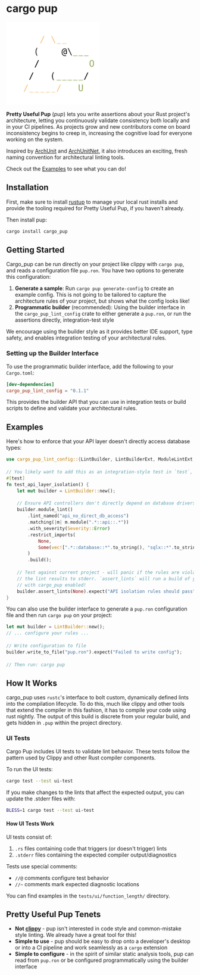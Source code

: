 # cargo pup

<picture>
  <source media="(prefers-color-scheme: dark)" srcset="docs/pup_dark.png">
  <source media="(prefers-color-scheme: light)" srcset="docs/pup_light.png">
  <img alt="cargo_pup logo" src="docs/pup_light.png" width="250">
</picture>

**Pretty Useful Pup** (_pup_) lets you write assertions about your Rust project's architecture, letting you continuously
validate consistency both locally and in your CI pipelines. As projects grow and new contributors come on board inconsistency
begins to creep in, increasing the cognitive load for everyone working on the system.

Inspired by [ArchUnit](https://www.archunit.org/) and [ArchUnitNet](https://github.com/TNG/ArchUnitNET), it also 
introduces an exciting, fresh naming convention for architectural linting tools.

Check out the [Examples](#examples) to see what you can do!

## Installation

First, make sure to install [rustup](https://rustup.rs/) to manage your local rust installs and provide the tooling required for Pretty Useful Pup, if you haven't already.

Then install pup:
```bash
cargo install cargo_pup
```

## Getting Started

Cargo_pup can be run directly on your project like clippy with `cargo pup`, and reads a configuration file `pup.ron`. You have two options to generate this configuration:

1. **Generate a sample**: Run `cargo pup generate-config` to create an example config. This is not going to be tailored to capture the architecture rules of your project, but shows what the config looks like!
2. **Programmatic builder** (recommended): Using the builder interface in the `cargo_pup_lint_config` crate to either generate a `pup.ron`, or run the assertions directly, integration-test style

We encourage using the builder style as it provides better IDE support, type safety, and enables integration testing of your architectural rules.

### Setting up the Builder Interface

To use the programmatic builder interface, add the following to your `Cargo.toml`:

```toml
[dev-dependencies]
cargo_pup_lint_config = "0.1.1"
```

This provides the builder API that you can use in integration tests or build scripts to define and validate your architectural rules.

## Examples

Here's how to enforce that your API layer doesn't directly access database types:

```rust
use cargo_pup_lint_config::{LintBuilder, LintBuilderExt, ModuleLintExt, Severity};

// You likely want to add this as an integration-style test in `test`, not as a unit test.
#[test]
fn test_api_layer_isolation() {
    let mut builder = LintBuilder::new();
    
    // Ensure API controllers don't directly depend on database drivers
    builder.module_lint()
        .lint_named("api_no_direct_db_access")
        .matching(|m| m.module(".*::api::.*"))
        .with_severity(Severity::Error)
        .restrict_imports(
            None, 
            Some(vec![".*::database::*".to_string(), "sqlx::*".to_string()])
        )
        .build();
    
    // Test against current project - will panic if the rules are violated and print
    // the lint results to stderr. `assert_lints` will run a build of your project
    // with cargo_pup enabled!
    builder.assert_lints(None).expect("API isolation rules should pass");
}
```

You can also use the builder interface to generate a `pup.ron` configuration file and then run `cargo pup` on your project:

```rust
let mut builder = LintBuilder::new();
// ... configure your rules ...

// Write configuration to file
builder.write_to_file("pup.ron").expect("Failed to write config");

// Then run: cargo pup 
```

## How It Works 
cargo_pup uses `rustc`'s interface to bolt custom, dynamically defined lints into the compilation lifecycle. To do this, much like clippy and other tools that extend the compiler in this fashion, it has to compile your code using rust nightly. The output of this build is discrete from your regular build, and gets hidden in `.pup` within the project directory.

### UI Tests

Cargo Pup includes UI tests to validate lint behavior. These tests follow the pattern used by Clippy and other Rust compiler components.

To run the UI tests:

```bash
cargo test --test ui-test
```

If you make changes to the lints that affect the expected output, you can update the .stderr files with:

```bash
BLESS=1 cargo test --test ui-test
```

#### How UI Tests Work

UI tests consist of:
1. `.rs` files containing code that triggers (or doesn't trigger) lints 
2. `.stderr` files containing the expected compiler output/diagnostics

Tests use special comments:
- `//@` comments configure test behavior
- `//~` comments mark expected diagnostic locations

You can find examples in the `tests/ui/function_length/` directory.

## Pretty Useful Pup Tenets

* **Not [clippy](https://github.com/rust-lang/rust-clippy)** - pup isn't interested in code style and common-mistake style linting. We already have a great tool for this!
* **Simple to use** - pup should be easy to drop onto a developer's desktop or into a CI pipeline and work seamlessly as a `cargo` extension
* **Simple to configure** - in the spirit of similar static analysis tools, pup can read from `pup.ron` or be configured programmatically using the builder interface
